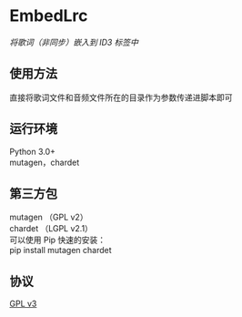 # EmbedLrc
*将歌词（非同步）嵌入到 ID3 标签中*  


## 使用方法
直接将歌词文件和音频文件所在的目录作为参数传递进脚本即可

## 运行环境
Python 3.0+  
mutagen，chardet

## 第三方包
mutagen （GPL v2）  
chardet （LGPL v2.1）  
可以使用 Pip 快速的安装：  
    pip install mutagen chardet

## 协议
[GPL v3](./LLICENSE)
